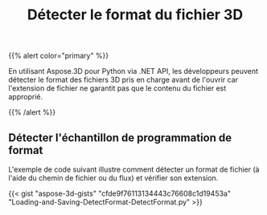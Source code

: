 ﻿---
title: Détecter le format du fichier 3D
type: docs
weight: 10
url: /fr/python-net/detect-format-of-3d-file/
description: En utilisant Aspose.3D pour Python via .NET API, les développeurs peuvent détecter le format des fichiers 3D pris en charge avant de l'ouvrir car l'extension de fichier ne garantit pas que le contenu du fichier est approprié.
---
{{% alert color="primary" %}} 

En utilisant Aspose.3D pour Python via .NET API, les développeurs peuvent détecter le format des fichiers 3D pris en charge avant de l'ouvrir car l'extension de fichier ne garantit pas que le contenu du fichier est approprié.

{{% /alert %}} 
## **Détecter l'échantillon de programmation de format**
L'exemple de code suivant illustre comment détecter un format de fichier (à l'aide du chemin de fichier ou du flux) et vérifier son extension.

{{< gist "aspose-3d-gists" "cfde9f76113134443c76608c1d19453a" "Loading-and-Saving-DetectFormat-DetectFormat.py" >}}
